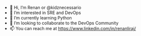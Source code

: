 - 👋 Hi, I’m Renan or @kidznecessario
- 👀 I’m interested in SRE and DevOps
- 🌱 I’m currently learning Python
- 💞️ I’m looking to collaborate to the DevOps Community
- 📫 You can reach me at https://www.linkedin.com/in/renanliraj/
